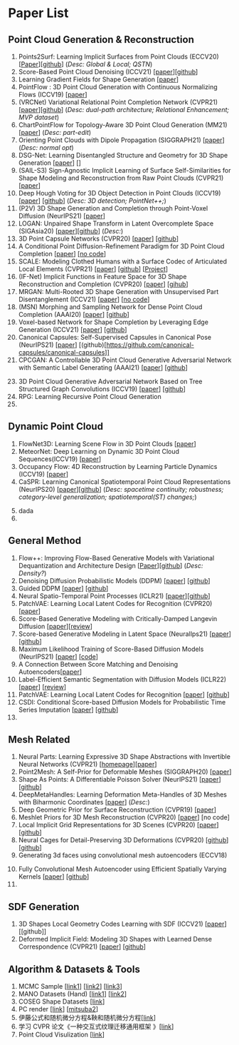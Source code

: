 # Paper List
## Point Cloud Generation & Reconstruction
1. Points2Surf: Learning Implicit Surfaces from Point Clouds (ECCV20)
 [[Paper](https://arxiv.org/pdf/2007.10453.pdf)][[github](https://github.com/ErlerPhilipp/points2surf)] (_Desc: Global & Local; QSTN_)
2. Score-Based Point Cloud Denoising (ICCV21)
 [[paper](https://arxiv.org/pdf/2107.10981.pdf)][[github](https://github.com/luost26/score-denoise)]  
3. Learning Gradient Fields for Shape Generation
 [[paper](https://arxiv.org/pdf/2008.06520.pdf)]
4. PointFlow : 3D Point Cloud Generation with Continuous Normalizing Flows (ICCV19) [[paper](https://github.com/stevenygd/PointFlow)]
5. (VRCNet) Variational Relational Point Completion Network (CVPR21)
 [[paper](https://paul007pl.github.io/projects/VRCNet)][[github](https://paul007pl.github.io/projects/VRCNet)] (_Desc: dual-path architecture; Relational Enhancement; MVP dataset_)
6. ChartPointFlow for Topology-Aware 3D Point Cloud Generation (MM21) [[paper](https://dl.acm.org/doi/pdf/10.1145/3474085.3475589)] (_Desc: part-edit_)
7. Orienting Point Clouds with Dipole Propagation (SIGGRAPH21) [[paper](https://cims.nyu.edu/gcl/papers/2021-Dipole.pdf)] (_Desc: normal opt_)
8. DSG-Net: Learning Disentangled Structure and Geometry for 3D Shape Generation [[paper](https://arxiv.org/pdf/2008.05440.pdf)] [[]()]
9. (SAIL-S3) Sign-Agnostic Implicit Learning of Surface Self-Similarities for Shape Modeling and Reconstruction from Raw Point Clouds (CVPR21) [[paper](https://openaccess.thecvf.com/content/CVPR2021/papers/Zhao_Sign-Agnostic_Implicit_Learning_of_Surface_Self-Similarities_for_Shape_Modeling_and_CVPR_2021_paper.pdf)]
10. Deep Hough Voting for 3D Object Detection in Point Clouds (ICCV19) 
[[paper](https://arxiv.org/pdf/1904.09664.pdf)] [[github](https://github.com/facebookresearch/votenet)] (_Desc: 3D detection; PointNet++;_)
11. (P2V) 3D Shape Generation and Completion through Point-Voxel Diffusion (NeurIPS21)
 [[paper](https://arxiv.org/pdf/2104.03670.pdf)]
12. LOGAN: Unpaired Shape Transform in Latent Overcomplete Space (SIGAsia20)
[[paper](https://arxiv.org/pdf/1903.10170.pdf)][[github](https://github.com/kangxue/LOGAN)] (_Desc:_)
13. 3D Point Capsule Networks (CVPR20)
[[paper](https://openaccess.thecvf.com/content_CVPR_2019/papers/Zhao_3D_Point_Capsule_Networks_CVPR_2019_paper.pdf)] [[github](https://github.com/yongheng1991/3D-point-capsule-networks)]
15. A Conditional Point Diffusion-Refinement Paradigm for 3D Point Cloud Completion [[paper](https://openreview.net/pdf?id=wqD6TfbYkrn)] [[no code]()]
16. SCALE: Modeling Clothed Humans with a Surface Codec of Articulated Local Elements (CVPR21) [[paper](https://openaccess.thecvf.com/content/CVPR2021/papers/Ma_SCALE_Modeling_Clothed_Humans_with_a_Surface_Codec_of_Articulated_CVPR_2021_paper.pdf)] [[github](https://github.com/qianlim/SCALE)] [[Project](https://qianlim.github.io/SCALE)]
17. (IF-Net) Implicit Functions in Feature Space for 3D Shape Reconstruction and Completion (CVPR20) [[paper](https://virtualhumans.mpi-inf.mpg.de/papers/chibane20ifnet/chibane20ifnet.pdf)] [[gihub](https://github.com/jchibane/if-net)]
18. MRGAN: Multi-Rooted 3D Shape Generation with Unsupervised Part Disentanglement (ICCV21) [[paper](https://arxiv.org/pdf/2007.12944.pdf)] [[no code]()]
19. (MSN) Morphing and Sampling Network for Dense Point Cloud Completion (AAAI20) [[paper](https://cseweb.ucsd.edu//~mil070/projects/AAAI2020/paper.pdf)] [[github](https://github.com/Colin97/MSN-Point-Cloud-Completion.git)]
20. Voxel-based Network for Shape Completion by Leveraging Edge Generation (ICCV21) [[paper](https://openaccess.thecvf.com/content/ICCV2021/papers/Wang_Voxel-Based_Network_for_Shape_Completion_by_Leveraging_Edge_Generation_ICCV_2021_paper.pdf)] [[github](https://github.com/xiaogangw/VE-PCN)]
21. Canonical Capsules: Self-Supervised Capsules in Canonical Pose (NeurIPS21) [[paper](https://arxiv.org/pdf/2012.04718.pdf)] [(github)[https://github.com/canonical-capsules/canonical-capsules]]
22. CPCGAN: A Controllable 3D Point Cloud Generative Adversarial Network with Semantic Label Generating (AAAI21) [[paper](https://www.aaai.org/AAAI21Papers/AAAI-4341.YangX.pdf)] [[github](https://github.com/SymenYang/CPCGAN.git)]
<!-- 第一阶段GAN以随机潜码为输入，生成带有语义标签的稀疏点云，称为结构点云。
第二阶段GAN以第一阶段的输出作为输入，通过在每个结构点上繁殖一定数量的点来生成完整的点云。结构点的语义标签将被衍生点继承。一些简单的完全连接层和一个自我关注层用于构建生成器。 -->
23. 3D Point Cloud Generative Adversarial Network Based on Tree Structured Graph Convolutions (ICCV19) [[paper](https://arxiv.org/pdf/1905.06292.pdf)] [[github](https://github.com/seowok/TreeGAN)] 
24. RPG: Learning Recursive Point Cloud Generation 
25. 

## Dynamic Point Cloud
1. FlowNet3D: Learning Scene Flow in 3D Point Clouds  [[paper]()]
2. MeteorNet: Deep Learning on Dynamic 3D Point Cloud Sequences(ICCV19)  [[paper](https://arxiv.org/abs/1910.09165)]
3. Occupancy Flow: 4D Reconstruction by Learning Particle Dynamics (ICCV19) [[paper](https://openaccess.thecvf.com/content_ICCV_2019/papers/Niemeyer_Occupancy_Flow_4D_Reconstruction_by_Learning_Particle_Dynamics_ICCV_2019_paper.pdf)]
4. CaSPR: Learning Canonical Spatiotemporal Point Cloud Representations (NeurIPS20)
[[paper](https://arxiv.org/pdf/2008.02792.pdf%5C%22)][[github](https://github.com/davrempe/caspr)] (_Desc: spacetime continuity; robustness; category-level generalization;  spatiotemporal(ST) changes;_)
<!-- First, we explicitly encode time by mapping an input point cloud sequence to a spatiotemporally-canonicalized object space. We then leverage this canonicalization to learn a spatiotemporal latent representation using neural ordinary differential equations and a generative model of dynamically evolving shapes using continuous normalizing flows. -->
<!-- Yet, important limitations remain in terms of the lack of temporal continuity, robustness, and category-level generalization -->
5. dada
6.  


## General Method
1. Flow++: Improving Flow-Based Generative Models with Variational Dequantization and Architecture Design 
 [[Paper](https://github.com/aravindsrinivas/flowpp)][[github](https://github.com/aravindsrinivas/flowpp)] (_Desc: Density?_)
2. Denoising Diffusion Probabilistic Models (DDPM) [[paper](https://arxiv.org/pdf/2006.11239.pdf)] [[github](https://github.com/hojonathanho/diffusion)]
3. Guided DDPM [[paper](https://arxiv.org/pdf/2102.09672.pdf)] [[github](https://github.com/openai/improved-diffusion)]
4. Neural Spatio-Temporal Point Processes (ICLR21) [[paper](https://arxiv.org/pdf/2011.04583.pdf)][[github](https://github.com/facebookresearch/neural_stpp)] <!-- TBC -->
5. PatchVAE: Learning Local Latent Codes for Recognition (CVPR20) [[paper](https://openaccess.thecvf.com/content_CVPR_2020/papers/Gupta_PatchVAE_Learning_Local_Latent_Codes_for_Recognition_CVPR_2020_paper.pdf)]
6. Score-Based Generative Modeling with Critically-Damped Langevin Diffusion [[paper](https://openreview.net/pdf?id=CzceR82CYc)][[review](https://openreview.net/forum?id=CzceR82CYc)]
7. Score-based Generative Modeling in Latent Space (NeuralIps21) [[paper](https://arxiv.org/abs/2106.05931)][[github](https://github.com/NVlabs/LSGM)]
8. Maximum Likelihood Training of Score-Based Diffusion Models (NeurIPS21) [[paper](https://arxiv.org/pdf/2101.09258.pdf)] [[code](https://github.com/yang-song/score_flow)]
9. A Connection Between Score Matching and Denoising Autoencoders[[paper](http://www.iro.umontreal.ca/~vincentp/Publications/smdae_techreport.pdf)] <!-- 这是一个diffusion用的公式的地方 -->
10. Label-Efficient Semantic Segmentation with Diffusion Models (ICLR22) [[paper](https://openreview.net/pdf?id=SlxSY2UZQT)] [[review](https://openreview.net/forum?id=SlxSY2UZQT)]
11. PatchVAE: Learning Local Latent Codes for Recognition [[paper](https://openaccess.thecvf.com/content_CVPR_2020/papers/Gupta_PatchVAE_Learning_Local_Latent_Codes_for_Recognition_CVPR_2020_paper.pdf)] [[github](https://github.com/kampta/PatchVAE)]
12. CSDI: Conditional Score-based Diffusion Models for Probabilistic Time Series Imputation [[paper](https://arxiv.org/pdf/2107.03502.pdf)] [[github](https://github.com/ermongroup/CSDI)]
13. 

## Mesh Related
1. Neural Parts: Learning Expressive 3D Shape Abstractions with Invertible Neural Networks (CVPR21) [[homepage](https://paschalidoud.github.io/neural_parts)][[paper](https://arxiv.org/pdf/2103.10429.pdf)]
2. Point2Mesh: A Self-Prior for Deformable Meshes (SIGGRAPH20) [[paper](https://arxiv.org/pdf/2005.11084.pdf)]
3. Shape As Points: A Differentiable Poisson Solver (NeurIPS21)  [[paper](https://github.com/autonomousvision/shape_as_points)] [[github](https://github.com/autonomousvision/shape_as_points)]
4. DeepMetaHandles: Learning Deformation Meta-Handles of 3D Meshes with Biharmonic Coordinates [[paper](https://arxiv.org/pdf/2102.09105.pdf)] (_Desc:_)
5. Deep Geometric Prior for Surface Reconstruction (CVPR19) [[paper](https://openaccess.thecvf.com/content_CVPR_2019/papers/Williams_Deep_Geometric_Prior_for_Surface_Reconstruction_CVPR_2019_paper.pdf)]
6. Meshlet Priors for 3D Mesh Reconstruction (CVPR20) [[paper](https://openaccess.thecvf.com/content_CVPR_2020/papers/Badki_Meshlet_Priors_for_3D_Mesh_Reconstruction_CVPR_2020_paper.pdf)] [no code]
7. Local Implicit Grid Representations for 3D Scenes (CVPR20) [[paper](https://arxiv.org/pdf/2003.08981.pdf)] [[github](https://github.com/tensorflow/graphics/tree/master/tensorflow_graphics/projects/local_implicit_grid)]
8. Neural Cages for Detail-Preserving 3D Deformations (CVPR20) [[github](https://igl.ethz.ch/projects/neural-cage/06035.pdf)] [[github](https://github.com/yifita/deep_cage)]
9. Generating 3d faces using convolutional mesh autoencoders (ECCV18) 
<!-- graph network 3d reconstruction -->
10. Fully Convolutional Mesh Autoencoder using Efficient Spatially Varying Kernels [[paper](https://arxiv.org/pdf/2006.04325.pdf)] [[github](https://zhouyisjtu.github.io/project_vcmeshcnn/code.html)]
11. 

## SDF Generation
1. 3D Shapes Local Geometry Codes Learning with SDF (ICCV21) [[paper](https://openaccess.thecvf.com/content/ICCV2021W/DLGC/papers/Yao_3D_Shapes_Local_Geometry_Codes_Learning_With_SDF_ICCVW_2021_paper.pdf)] [[github]]
2. Deformed Implicit Field: Modeling 3D Shapes with Learned Dense Correspondence (CVPR21) [[paper](https://arxiv.org/pdf/2011.13650.pdf)] [[github](https://github.com/microsoft/DIF-Net/tree/37cdee4aee0fbdb9f84b8063632e073b707ab595)]





## Algorithm & Datasets & Tools
1. MCMC Sample
 [[link1](https://zhuanlan.zhihu.com/p/351616020)] [[link2](https://github.com/wiseodd/MCMC)] [[link3](https://zhuanlan.zhihu.com/p/37121528)]
2. MANO Datasets (Hand)
 [[link1](https://github.com/otaheri/MANO)] [[link2](https://mano.is.tue.mpg.de/)]
3. COSEG Shape Datasets
 [[link](http://irc.cs.sdu.edu.cn/~yunhai/public_html/ssl/ssd.htm)]
4. PC render
 [[link](https://github.com/zekunhao1995/PointFlowRenderer)] [[mitsuba2](https://github.com/mitsuba-renderer/mitsuba2)]
5. 伊藤公式和随机微分方程&鞅和随机微分方程[[link](http://www.360doc.com/content/17/0722/15/29081477_673313793.shtml)]
6. 学习 CVPR 论文《一种交互式纹理迁移通用框架 》[[link](https://zhuanlan.zhihu.com/p/67697998)]
7. Point Cloud Visulization [[link](https://github.com/AnTao97/dgcnn.pytorch/blob/master/README_zh.md)]
